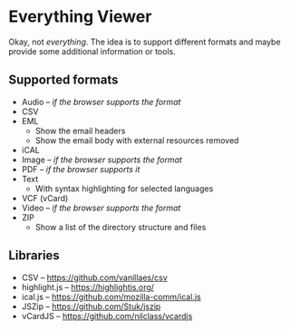 # Everything Viewer

Okay, not *everything*. The idea is to support different formats and maybe provide some additional information or tools.


## Supported formats

* Audio – *if the browser supports the format*
* CSV
* EML
	* Show the email headers
	* Show the email body with external resources removed
* iCAL
* Image – *if the browser supports the format*
* PDF – *if the browser supports it*
* Text
	* With syntax highlighting for selected languages
* VCF (vCard)
* Video – *if the browser supports the format*
* ZIP
	* Show a list of the directory structure and files


## Libraries

* CSV – https://github.com/vanillaes/csv
* highlight.js – https://highlightjs.org/
* ical.js – https://github.com/mozilla-comm/ical.js
* JSZip – https://github.com/Stuk/jszip
* vCardJS – https://github.com/nilclass/vcardjs
